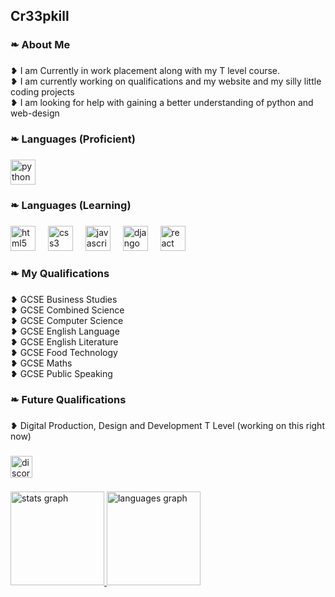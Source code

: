<h2 align="left">Cr33pkill</h2>

###

<h3 align="left">❧ About Me</h3>

###

<p align="left">❥ I am Currently in work placement along with my T level course.<br>❥ I am currently working on qualifications and my website and my silly little coding projects<br>❥ I am looking for help with gaining a better understanding of python and web-design</p>

###

<h3 align="left">❧ Languages (Proficient)</h3>

###

<div align="left">
  <img src="https://cdn.jsdelivr.net/gh/devicons/devicon/icons/python/python-original.svg" height="40" alt="python logo"  />
</div>

###

<h3 align="left">❧ Languages (Learning)</h3>

###

<div align="left">
  <img src="https://skillicons.dev/icons?i=html" height="40" alt="html5 logo"  />
  <img width="12" />
  <img src="https://skillicons.dev/icons?i=css" height="40" alt="css3 logo"  />
  <img width="12" />
  <img src="https://skillicons.dev/icons?i=js" height="40" alt="javascript logo"  />
  <img width="12" />
  <img src="https://skillicons.dev/icons?i=django" height="40" alt="django logo"  />
  <img width="12" />
  <img src="https://skillicons.dev/icons?i=react" height="40" alt="react logo"  />
</div>

###

<h3 align="left">❧ My Qualifications</h3>

###

<p align="left">❥ GCSE Business Studies<br>❥ GCSE Combined Science<br>❥ GCSE Computer Science<br>❥ GCSE English Language<br>❥ GCSE English Literature<br>❥ GCSE Food Technology<br>❥ GCSE Maths<br>❥ GCSE Public Speaking</p>

###

<h3 align="left">❧ Future Qualifications</h3>

###

<p align="left">❥ Digital Production, Design and Development T Level (working on this right now)</p>

###

<div align="left">
<a href="https://discord.com/users/YOUR_DISCORD_ID" target="_blank">
  <img src="https://img.shields.io/static/v1?message=Discord&logo=discord&label=&color=7289DA&logoColor=white&labelColor=&style=for-the-badge" height="35" alt="discord logo"  />
</div>

###

<div align="left">
  <img src="https://github-readme-stats.vercel.app/api?username=Cr33pkill&hide_title=false&hide_rank=false&show_icons=true&include_all_commits=true&count_private=true&disable_animations=false&theme=dracula&locale=en&hide_border=false&order=1" height="150" alt="stats graph"  />
  <img src="https://github-readme-stats.vercel.app/api/top-langs?username=Cr33pkill&locale=en&hide_title=false&layout=compact&card_width=320&langs_count=5&theme=dracula&hide_border=false&order=2" height="150" alt="languages graph"  />
</div>

###
